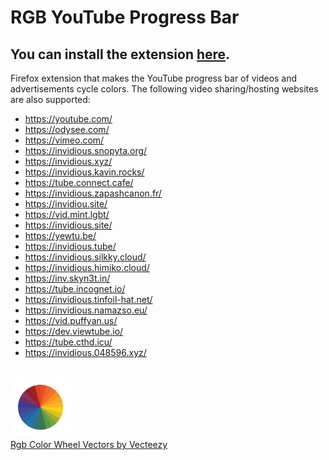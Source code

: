 # RGB YouTube Progress Bar

## You can install the extension [here](https://addons.mozilla.org/addon/rgb-youtube-progress-bar/).

Firefox extension that makes the YouTube progress bar of videos and advertisements cycle colors. 
The following video sharing/hosting websites are also supported:

- https://youtube.com/
- https://odysee.com/
- https://vimeo.com/
- https://invidious.snopyta.org/
- https://invidious.xyz/
- https://invidious.kavin.rocks/
- https://tube.connect.cafe/
- https://invidious.zapashcanon.fr/
- https://invidiou.site/
- https://vid.mint.lgbt/
- https://invidious.site/
- https://yewtu.be/
- https://invidious.tube/
- https://invidious.silkky.cloud/
- https://invidious.himiko.cloud/
- https://inv.skyn3t.in/
- https://tube.incognet.io/
- https://invidious.tinfoil-hat.net/
- https://invidious.namazso.eu/
- https://vid.puffyan.us/
- https://dev.viewtube.io/
- https://tube.cthd.icu/
- https://invidious.048596.xyz/



<br>

<a href="https://www.vecteezy.com/free-vector/rgb-color-wheel">
    <img alt="Color Wheel" src="./icons/icon-96.jpg"/>
    <br>
    Rgb Color Wheel Vectors by Vecteezy
</a>
